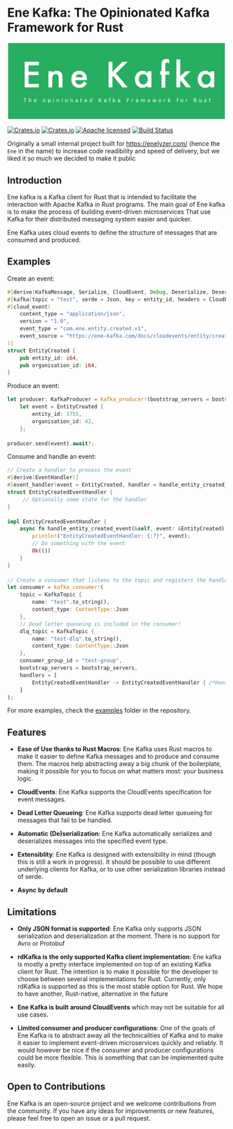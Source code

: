 # Ene Kafka: The Opinionated Kafka Framework for Rust

<p align="center">
<img src="md_assets/ene-kafka.png"
     alt="Markdown Monster icon"
     width=500 />
</p>

[![Crates.io][crates-badge]][crates-url]
[![Crates.io][derive-crates-badge]][derive-crates-url]
[![Apache licensed][license-badge]][license-url]
[![Build Status][actions-badge]][actions-url]

[crates-badge]: https://img.shields.io/crates/v/ene-kafka.svg?label=ene-kafka
[crates-url]: https://crates.io/crates/ene-kafka
[derive-crates-badge]: https://img.shields.io/crates/v/ene-kafka-derive.svg?label=ene-kafka-derive
[derive-crates-url]: https://crates.io/crates/ene-kafka-derive
[license-badge]: https://img.shields.io/badge/license-Apache%20v2-blue.svg
[license-url]: https://github.com/ene-rs/ene-kafka/blob/main/LICENSE
[actions-badge]: https://github.com/ene-rs/ene-kafka/actions/workflows/rust.yml/badge.svg
[actions-url]: https://github.com/ene-rs/ene-kafka/actions?query=branch%3Amain

Originally a small internal project built for https://enelyzer.com/ (hence the `Ene` in the name) to increase code readibility and speed of delivery, but we liked it so much we decided to make it public

## Introduction
Ene kafka is a Kafka client for Rust that is intended to facilitate the interaction with Apache Kafka in Rust programs. The main goal of Ene kafka is to make the process of building event-driven microservices That use Kafka for their distributed messaging system easier and quicker. 

Ene Kafka uses cloud events to define the structure of messages that are consumed and produced.

## Examples

Create an event:
```rust
#[derive(KafkaMessage, Serialize, CloudEvent, Debug, Deserialize, DeserializeFrom)]
#[kafka(topic = "test", serde = Json, key = entity_id, headers = CloudEvent)]
#[cloud_event(
    content_type = "application/json",
    version = "1.0",
    event_type = "com.ene.entity.created.v1",
    event_source = "https://ene-kafka.com/docs/cloudevents/entity/created"
)]
struct EntityCreated {
    pub entity_id: i64,
    pub organisation_id: i64,
}
```

Produce an event:
```rust
let producer: KafkaProducer = kafka_producer!(bootstrap_servers = bootstrap_servers.clone());
    let event = EntityCreated {
        entity_id: 1755,
        organisation_id: 42,
    };

producer.send(event).await?;
```

Consume and handle an event:
```rust
// Create a handler to process the event
#[derive(EventHandler)]
#[event_handler(event = EntityCreated, handler = handle_entity_created_event)]
struct EntityCreatedEventHandler {
     // Optionally some state for the handler
}

impl EntityCreatedEventHandler {
    async fn handle_entity_created_event(&self, event: &EntityCreated) -> ene_kafka::KafkaResult<()> {
        println!("EntityCreatedEventHandler: {:?}", event);
        // Do something with the event
        Ok(())
    }
}

// Create a consumer that listens to the topic and registers the handler
let consumer = kafka_consumer!(
    topic = KafkaTopic {
        name: "test".to_string(),
        content_type: ContentType::Json
    },
    // Dead letter queueing is included in the consumer!
    dlq_topic = KafkaTopic {
        name: "test-dlq".to_string(),
        content_type: ContentType::Json
    },
    consumer_group_id = "test-group",
    bootstrap_servers = bootstrap_servers,
    handlers = [
        EntityCreatedEventHandler -> EntityCreatedEventHandler { /*Handler state initialisation*/ }
    ]
);
```
For more examples, check the [examples](ene_kafka_examples/) folder in the repository.

## Features
- **Ease of Use thanks to Rust Macros**: Ene Kafka uses Rust macros to make it easier to define Kafka messages and to produce and consume them. The macros help abstracting away a big chunk of the boilerplate, making it possible for you to focus on what matters most: your business logic.

- **CloudEvents**: Ene Kafka supports the CloudEvents specification for event messages.

- **Dead Letter Queueing**: Ene Kafka supports dead letter queueing for messages that fail to be handled.

- **Automatic (De)serialization**: Ene Kafka automatically serializes and deserializes messages into the specified event type.

- **Extensiblity**: Ene Kafka is designed with extensibility in mind (though this is still a work in progress). It should be possible to use different underlying clients for Kafka, or to use other serialization libraries instead of serde.

- **Async by default**

## Limitations
- **Only JSON format is supported**: Ene Kafka only supports JSON serialization and deserialization at the moment. There is no support for Avro or Protobuf

- **rdKafka is the only supported Kafka client implementation**: Ene kafka is mostly a pretty interface implemented on top of an existing Kafka client for Rust. The intention is to make it possible for the developer to choose between several implementations for Rust. Currently, only rdKafka is supported as this is the most stable option for Rust. We hope to have another, Rust-native, alternative in the future

- **Ene Kafka is built around CloudEvents** which may not be suitable for all use cases.

- **Limited consumer and producer configurations**: One of the goals of Ene Kafka is to abstract away all the technicalities of Kafka and to make it easier to implement event-driven microservices quickly and reliably. It would however be nice if the consumer and producer configurations could be more flexible. This is something that can be implemented quite easily.

## Open to Contributions
Ene Kafka is an open-source project and we welcome contributions from the community. If you have any ideas for improvements or new features, please feel free to open an issue or a pull request.
